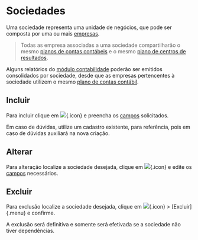 # Sociedades

Uma sociedade representa uma unidade de negócios, que pode ser composta por uma ou mais [empresas](company).

> Todas as empresa associadas a uma sociedade compartilharão o mesmo [planos de contas contábeis](/accounting/accountChart) e o mesmo [plano de centros de resultados](/accounting/resultCenterChart).

Alguns relatórios do [módulo contabilidade](/accounting) poderão ser emitidos consolidados por sociedade, desde que as empresas pertencentes à sociedade utilizem o mesmo [plano de contas contábil](/accounting/accountChart).

## Incluir

Para incluir clique em ![](https://static.zenerp.app.br/icons/action-create.svg){.icon} e preencha os [campos](account-edit) solicitados. 

Em caso de dúvidas, utilize um cadastro existente, para referência, pois em caso de dúvidas auxiliará na nova criação.

## Alterar

Para alteração localize a sociedade desejada, clique em ![](https://static.zenerp.app.br/icons/action-update.svg){.icon} e edite os [campos](account-edit) necessários.

## Excluir

Para exclusão localize a sociedade desejada, clique em ![](https://static.zenerp.app.br/icons/action-more-tr.svg){.icon} > [Excluir]{.menu} e confirme.

A exclusão será definitiva e somente será efetivada se a sociedade não tiver dependências.